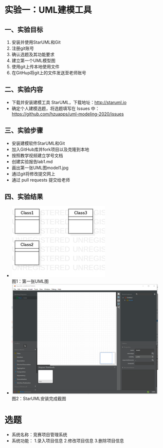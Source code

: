 
 # 实验一：UML建模工具 


 ## 一、实验目标

 1. 安装并使用StarUML和Git
 2. 注册git账号
 3. 确认选题及其功能要求
 4. 建立第一个UML模型图
 5. 使用git上传本地使用文件
 6. 在GitHup将git上的文件发送至老师账号

 ## 二、实验内容

 - 下载并安装建模工具 StarUML，下载地址：http://staruml.io
 - 确定个人建模选题，将选题填写在 Issues 中：https://github.com/hzuapps/uml-modeling-2020/issues
 

 ## 三、实验步骤

 - 安装建模软件StarUML和Git
 - 加入GitHub库并fork项目以及克隆到本地
 - 按照教学视频建立学号文档
 - 创建实验报告lab1.md
 - 画出第一张UML图model1.jpg
 - 通过git将修改提交网上
 - 通过 pull requests 提交给老师

 ## 四、实验结果
 - ![第一个UML图](./model1.jpg)    
 图1：第一张UML图
 - ![StarUML安装完成图](./StarUML.png)    图2：StarUML安装完成截图

# 选题

- 系统名称：竞赛项目管理系统 
- 系统功能：
1.录入项目信息
2.修改项目信息
3.删除项目信息

